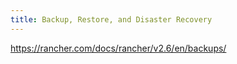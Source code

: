 ```yaml
---
title: Backup, Restore, and Disaster Recovery
---
```


https://rancher.com/docs/rancher/v2.6/en/backups/